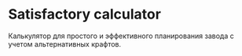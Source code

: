 # Satisfactory calculator

Калькулятор для простого и эффективного планирования завода с учетом альтернативных крафтов.
